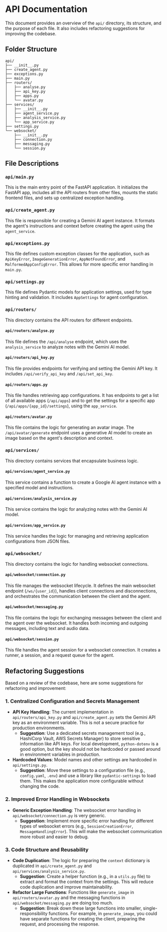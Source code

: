 # API Documentation

This document provides an overview of the `api/` directory, its structure, and the purpose of each file. It also includes refactoring suggestions for improving the codebase.

## Folder Structure

```
api/
├── __init__.py
├── create_agent.py
├── exceptions.py
├── main.py
├── routers/
│   ├── analyse.py
│   ├── api_key.py
│   ├── apps.py
│   └── avatar.py
├── services/
│   ├── __init__.py
│   ├── agent_service.py
│   ├── analysis_service.py
│   └── app_service.py
├── settings.py
└── websocket/
    ├── __init__.py
    ├── connection.py
    ├── messaging.py
    └── session.py
```

## File Descriptions

### `api/main.py`
This is the main entry point of the FastAPI application. It initializes the FastAPI app, includes all the API routers from other files, mounts the static frontend files, and sets up centralized exception handling.

### `api/create_agent.py`
This file is responsible for creating a Gemini AI agent instance. It formats the agent's instructions and context before creating the agent using the `agent_service`.

### `api/exceptions.py`
This file defines custom exception classes for the application, such as `ApiKeyError`, `ImageGenerationError`, `AppNotFoundError`, and `MalformedAppConfigError`. This allows for more specific error handling in `main.py`.

### `api/settings.py`
This file defines Pydantic models for application settings, used for type hinting and validation. It includes `AppSettings` for agent configuration.

### `api/routers/`
This directory contains the API routers for different endpoints.

#### `api/routers/analyse.py`
This file defines the `/api/analyse` endpoint, which uses the `analysis_service` to analyze notes with the Gemini AI model.

#### `api/routers/api_key.py`
This file provides endpoints for verifying and setting the Gemini API key. It includes `/api/verify_api_key` and `/api/set_api_key`.

#### `api/routers/apps.py`
This file handles retrieving app configurations. It has endpoints to get a list of all available apps (`/api/apps`) and to get the settings for a specific app (`/api/apps/{app_id}/settings`), using the `app_service`.

#### `api/routers/avatar.py`
This file contains the logic for generating an avatar image. The `/api/avatar/generate` endpoint uses a generative AI model to create an image based on the agent's description and context.

### `api/services/`
This directory contains services that encapsulate business logic.

#### `api/services/agent_service.py`
This service contains a function to create a Google AI agent instance with a specified model and instructions.

#### `api/services/analysis_service.py`
This service contains the logic for analyzing notes with the Gemini AI model.

#### `api/services/app_service.py`
This service handles the logic for managing and retrieving application configurations from JSON files.

### `api/websocket/`
This directory contains the logic for handling websocket connections.

#### `api/websocket/connection.py`
This file manages the websocket lifecycle. It defines the main websocket endpoint (`/ws/{user_id}`), handles client connections and disconnections, and orchestrates the communication between the client and the agent.

#### `api/websocket/messaging.py`
This file contains the logic for exchanging messages between the client and the agent over the websocket. It handles both incoming and outgoing messages, including text and audio data.

#### `api/websocket/session.py`
This file handles the agent session for a websocket connection. It creates a runner, a session, and a request queue for the agent.

## Refactoring Suggestions

Based on a review of the codebase, here are some suggestions for refactoring and improvement:

### 1. Centralized Configuration and Secrets Management
- **API Key Handling**: The current implementation in `api/routers/api_key.py` and `api/create_agent.py` sets the Gemini API key as an environment variable. This is not a secure practice for production environments.
  - **Suggestion**: Use a dedicated secrets management tool (e.g., HashiCorp Vault, AWS Secrets Manager) to store sensitive information like API keys. For local development, `python-dotenv` is a good option, but the key should not be hardcoded or passed around in environment variables in production.
- **Hardcoded Values**: Model names and other settings are hardcoded in `api/settings.py`.
  - **Suggestion**: Move these settings to a configuration file (e.g., `config.yaml`, `.env`) and use a library like `pydantic-settings` to load them. This makes the application more configurable without changing the code.

### 2. Improved Error Handling in Websockets
- **Generic Exception Handling**: The websocket error handling in `api/websocket/connection.py` is very generic.
  - **Suggestion**: Implement more specific error handling for different types of websocket errors (e.g., `SessionCreationError`, `MessageHandlingError`). This will make the websocket communication more robust and easier to debug.

### 3. Code Structure and Reusability
- **Code Duplication**: The logic for preparing the `context` dictionary is duplicated in `api/create_agent.py` and `api/services/analysis_service.py`.
  - **Suggestion**: Create a helper function (e.g., in a `utils.py` file) to extract and format the context from the settings. This will reduce code duplication and improve maintainability.
- **Refactor Large Functions**: Functions like `generate_image` in `api/routers/avatar.py` and the messaging functions in `api/websocket/messaging.py` are doing too much.
  - **Suggestion**: Break down these large functions into smaller, single-responsibility functions. For example, in `generate_image`, you could have separate functions for creating the client, preparing the request, and processing the response.
